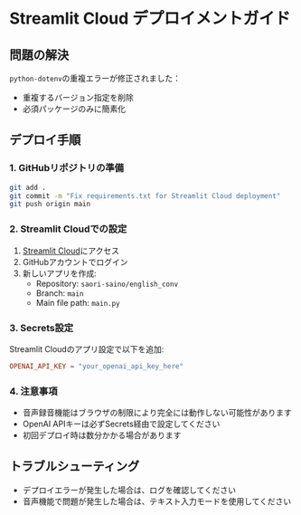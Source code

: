# Streamlit Cloud デプロイメントガイド

## 問題の解決
`python-dotenv`の重複エラーが修正されました：
- 重複するバージョン指定を削除
- 必須パッケージのみに簡素化

## デプロイ手順

### 1. GitHubリポジトリの準備
```bash
git add .
git commit -m "Fix requirements.txt for Streamlit Cloud deployment"
git push origin main
```

### 2. Streamlit Cloudでの設定
1. [Streamlit Cloud](https://share.streamlit.io/)にアクセス
2. GitHubアカウントでログイン
3. 新しいアプリを作成:
   - Repository: `saori-saino/english_conv`
   - Branch: `main`
   - Main file path: `main.py`

### 3. Secrets設定
Streamlit Cloudのアプリ設定で以下を追加:
```toml
OPENAI_API_KEY = "your_openai_api_key_here"
```

### 4. 注意事項
- 音声録音機能はブラウザの制限により完全には動作しない可能性があります
- OpenAI APIキーは必ずSecrets経由で設定してください
- 初回デプロイ時は数分かかる場合があります

## トラブルシューティング
- デプロイエラーが発生した場合は、ログを確認してください
- 音声機能で問題が発生した場合は、テキスト入力モードを使用してください
